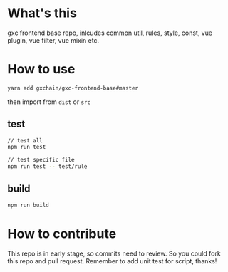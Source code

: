 # What's this
gxc frontend base repo, inlcudes common util, rules, style, const, vue plugin, vue filter, vue mixin etc.

# How to use
```bash
yarn add gxchain/gxc-frontend-base#master
```

then import from `dist` or `src`

## test
```bash
// test all
npm run test
```

```bash
// test specific file
npm run test -- test/rule
```

## build
```bash
npm run build
```

# How to contribute
This repo is in early stage, so commits need to review.
So you could fork this repo and pull request.
Remember to add unit test for script, thanks!